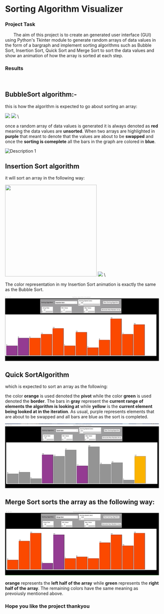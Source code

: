 # Sorting Algorithm Visualizer

### Project Task
&nbsp;&nbsp;&nbsp;&nbsp;&nbsp;&nbsp; The aim of this project is to create an generated user interface (GUI) using Python's Tkinter module to generate random arrays of data values in the form of a bargraph and implement sorting algorithms such as Bubble Sort, Insertion Sort, Quick Sort and Merge Sort to sort the data values and show an animation of how the array is sorted at each step.  
### Results
<br>

## BubbleSort algorithm:-
this is how the algorithm is expected to go about sorting an array: 

 <img src="https://upload.wikimedia.org/wikipedia/commons/5/54/Sorting_bubblesort_anim.gif"  />  <img src="https://upload.wikimedia.org/wikipedia/commons/0/06/Bubble-sort.gif" />  \

once a random array of data values is generated it is always denoted as **red** meaning the data values are **unsorted**. When two arrays are highlighted in **purple** that meant to denote that the values are about to be **swapped** and once the **sorting is comeplete** all the bars in the graph are colored in **blue**.

![Description 1](https://github.com/yeswanth-63/Sorting_algorithm_visualizer/blob/main/gifs/Bubble%20Sort%20.gif )

## Insertion Sort algorithm
it will sort an array in the following way:

<img src="https://tutorialsbookmarks.com/wp-content/uploads/2019/08/Insertion-sort.gif" width="300" height="300" />  <img src="https://upload.wikimedia.org/wikipedia/commons/9/9c/Insertion-sort-example.gif" />  \

The color representation in my Insertion Sort animation is exactly the same as the Bubble Sort.


![Description 2](https://github.com/yeswanth-63/Sorting_algorithm_visualizer/blob/main/gifs/Insertion%20Sort.gif )

##  Quick SortAlgorithm
which is expected to sort an array as the following:


the color **orange** is used denoted the **pivot** while the color **green** is used denoted the **border**. The bars in **gray** represent the **current range of elements the algorithm is looking at** while **yellow** is the **current element being looked at in the iteration**. As usual, purple represents elements that are about to be swapped and all bars are blue as the sort is completed. 

![Description 2](https://github.com/yeswanth-63/Sorting_algorithm_visualizer/blob/main/gifs/Quick%20Sort.gif )

##  Merge Sort sorts the array as the following way:

![Description 2](https://github.com/yeswanth-63/Sorting_algorithm_visualizer/blob/main/gifs/Merge%20Sort.gif )

**orange** represents the **left half of the array** while **green** represents the **right half of the array**. The remaining colors have the same meaning as prevoiusly mentioned above.

### Hope you like the project thankyou
<br>
